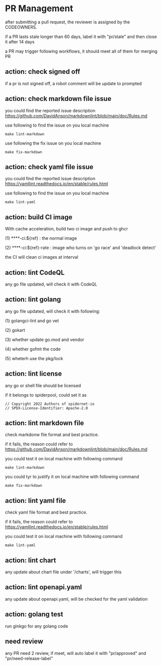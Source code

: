 # PR Management

after submitting a pull request, the reviewer is assigned by the CODEOWNERS.

if a PR lasts stale longer than 60 days, label it with "pr/stale" and then close it after 14 days

a PR may trigger following workflows, it should meet all of them for merging PR

## action: check signed off

if a pr is not signed off, a robot comment will be update to prompted

## action: check markdown file issue

you could find the reported issue description <https://github.com/DavidAnson/markdownlint/blob/main/doc/Rules.md>

use following to find the issue on you local machine

```
make lint-markdown
```

use following the fix issue on you local machine

```
make fix-markdown
```

## action: check yaml file issue

you could find the reported issue description <https://yamllint.readthedocs.io/en/stable/rules.html>

use following to find the issue on you local machine

```
make lint-yaml
```

## action: build CI image

With cache acceleration, build two ci image and push to ghcr

(1) ****-ci:${ref} : the normal image

(2) ****-ci:${ref}-rate : image who turns on 'go race' and 'deadlock detect'

the CI will clean ci images at interval

## action: lint CodeQL

any go file updated, will check it with CodeQL

## action: lint golang

any go file updated, will check it with following:

(1) golangci-lint and go vet

(2) gokart

(3) whether update go.mod and vendor

(4) whether gofmt the code

(5) wheterh use the pkg/lock

## action: lint license

any go or shell file should be licensed

if it belongs to spiderpool, could set it as

```
// Copyright 2022 Authors of spidernet-io
// SPDX-License-Identifier: Apache-2.0
```

## action: lint markdown file

check markdonw file format and best practice.

if it fails, the reason could refer to <https://github.com/DavidAnson/markdownlint/blob/main/doc/Rules.md>

you could test it on local machine with following command

```
make lint-markdown
```

you could tyr to justify it on local machine with following command

```
make fix-markdown
```

## action: lint yaml file

check yaml file format and best practice.

if it fails, the reason could refer to <https://yamllint.readthedocs.io/en/stable/rules.html>

you could test it on local machine with following command

```
make lint-yaml
```

## action: lint chart

any update about chart file under '/charts', will trigger this

## action: lint openapi.yaml

any update about openapi.yaml, will be checked for the yaml validation

## action: golang test

run ginkgo for any golang code 

## need review

any PR need 2 review, if meet, will auto label it with "pr/approved" and "pr/need-release-label"
